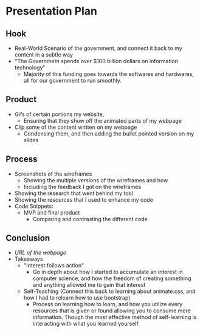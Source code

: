 # Presentation Plan

## Hook
* Real-World Scenario of the government, and connect it back to my content in a subtle way
* "The Governmetn spends over $100 billion dollars on information technology"
  *  Majority of this funding goes towards the softwares and hardwares, all for our government to run smoothly. 

## Product
* Gifs of certain portions my website,
  * Ensuring that they show off the animated parts of my webpage
* Clip some of the content written on my webpage
  * Condensing them, and then adding the bullet pointed version on my slides

## Process
* Screenshots of the wireframes
  * Showing the multiple versions of the wireframes and how
  * Including the feedback I got on the wireframes
* Showing the research that went behind my tool
* Showing the resources that I used to enhance my code
* Code Snippets:
  * MVP and final product
    * Comparing and contrasting the different code

## Conclusion
* _URL of the webpage_
* Takeaways
  * "Interest follows action"
    * Go in depth about how I started to accumulate an interest in computer science, and how the freedom of creating something and anything allowed me to gain that interest
  * Self-Teaching (Connect this back to learning about animate.css, and how I had to relearn how to use bootstrap)
    * Process on learning how to learn, and how you utilize every resources that is given or found allowing you to consume more information. Though the most effective method of self-learning is interacting with what you learned yourself.

<!-- EXAMPLE

## Hook
* Verbal riddle of GGD

## Product
* GIF/Demo of example/non-example

## Process
* Flowchart of plan
  * MVP: noun -> door -> yes/no
  * Beyond MVP: noun -> word relation API -> noun API -> yes/no, with counterexample
* Code snippets of:
  * MVP
  * Both APIs
  * Challenge with API keys

## Conclusion
* [URL to project]
* Takeaways
  * Less = more: the heart of the riddle was one line of code; it obviously took more to make the entire thing work, but one complicated line of regular expressions was essentially the solution to the riddle
  * Expect the unexpected: it’s important to budget time for things you don’t account for; for example, I didn’t consider the fact that I would need another entire API to detect nouns
  * Determination is key: ironically enough, I had to make my API keys private. At first, it didn’t seem like it was possible, which meant I couldn’t publish my app. But after all of that hard work, I was determined to find a solution, and I found it in config variables.
* "Presentation can’t, but a speech can"


-->
